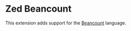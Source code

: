 # Zed Beancount

This extension adds support for the [Beancount](https://github.com/beancount/beancount) language.
